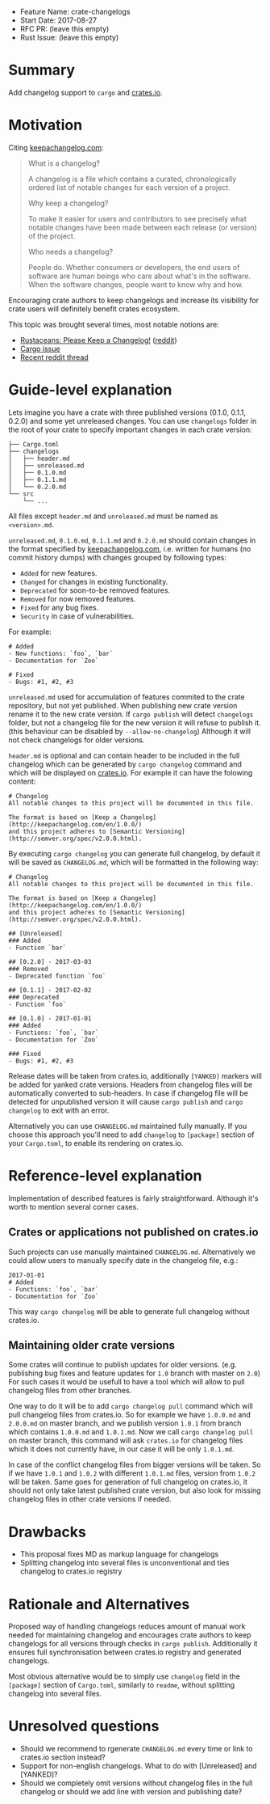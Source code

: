 - Feature Name: crate-changelogs
- Start Date: 2017-08-27
- RFC PR: (leave this empty)
- Rust Issue: (leave this empty)

# Summary
[summary]: #summary

Add changelog support to `cargo` and [crates.io](https://crates.io/).

# Motivation
[motivation]: #motivation

Citing [keepachangelog.com](http://keepachangelog.com):

> What is a changelog?
> 
>  A changelog is a file which contains a curated, chronologically ordered list of notable changes for each version of a project.
>
> Why keep a changelog? 
>
> To make it easier for users and contributors to see precisely what notable changes have been made between each release (or version) of the project.
>
> Who needs a changelog? 
>
> People do. Whether consumers or developers, the end users of software are
> human beings who care about what's in the software. When the software changes,
> people want to know why and how. 

Encouraging crate authors to keep changelogs and increase its visibility for
crate users will definitely benefit crates ecosystem.

This topic was brought several times, most notable notions are:

- [Rustaceans: Please Keep a Changelog!](https://blog.dbrgn.ch/2015/12/1/rust-crates-keep-a-changelog/) ([reddit](https://www.reddit.com/r/rust/comments/3v1ndl/))
- [Cargo issue](https://github.com/rust-lang/cargo/issues/2188)
- [Recent reddit thread](https://www.reddit.com/r/rust/comments/6vvhjh/)

# Guide-level explanation
[guide-level-explanation]: #guide-level-explanation

Lets imagine you have a crate with three published versions (0.1.0, 0.1.1, 0.2.0)
and some yet unreleased changes. You can use `changelogs` folder in the root of
your crate to specify important changes in each crate version:
```
├── Cargo.toml
├── changelogs
│   ├── header.md
│   ├── unreleased.md
│   ├── 0.1.0.md
│   ├── 0.1.1.md
│   └── 0.2.0.md
└── src
    └── ...
```

All files except `header.md` and `unreleased.md` must be named as `<version>.md`.

`unreleased.md`, `0.1.0.md`, `0.1.1.md` and `0.2.0.md` should contain changes
in the format specified by [keepachangelog.com](http://keepachangelog.com),
i.e. written for humans (no commit history dumps) with changes grouped by
following types:

- `Added` for new features.
- `Changed` for changes in existing functionality.
- `Deprecated` for soon-to-be removed features.
- `Removed` for now removed features.
- `Fixed` for any bug fixes.
- `Security` in case of vulnerabilities.

For example:

```
# Added
- New functions: `foo`, `bar`
- Documentation for `Zoo`

# Fixed
- Bugs: #1, #2, #3
```

`unreleased.md` used for accumulation of features commited to the crate
repository, but not yet published. When publishing new crate version rename it
to the new crate version. If `cargo publish` will detect `changelogs` folder,
but not a changelog file for the new version it will refuse to publish it.
(this behaviour can be disabled by `--allow-no-changelog`) Although it will not
check changelogs for older versions.

`header.md` is optional and can contain header to be included in the full
changelog which can be generated by `cargo changelog` command and which will
be displayed on [crates.io](https://crates.io/). For example it can have the
folowing content:
```
# Changelog
All notable changes to this project will be documented in this file.

The format is based on [Keep a Changelog](http://keepachangelog.com/en/1.0.0/)
and this project adheres to [Semantic Versioning](http://semver.org/spec/v2.0.0.html).

```

By executing `cargo changelog` you can generate full changelog, by default
it will be saved as `CHANGELOG.md`, which will be formatted in the following
way:
```
# Changelog
All notable changes to this project will be documented in this file.

The format is based on [Keep a Changelog](http://keepachangelog.com/en/1.0.0/)
and this project adheres to [Semantic Versioning](http://semver.org/spec/v2.0.0.html).

## [Unreleased]
### Added
- Function `bar`

## [0.2.0] - 2017-03-03
### Removed
- Deprecated function `foo`

## [0.1.1] - 2017-02-02
### Deprecated
- Function `foo`

## [0.1.0] - 2017-01-01
### Added
- Functions: `foo`, `bar`
- Documentation for `Zoo`

### Fixed
- Bugs: #1, #2, #3
```

Release dates will be taken from crates.io, additionally `[YANKED]` markers will
be added for yanked crate versions. Headers from changelog files will be
automatically converted to sub-headers. In case if changelog file will be
detected for unpublished version it will cause `cargo publish` and
`cargo changelog` to exit with an error.

Alternatively you can use `CHANGELOG.md` maintained fully manually. If you
choose this approach you'll need to add `changelog` to `[package]` section of
your `Cargo.toml`, to enable its rendering on crates.io.

# Reference-level explanation
[reference-level-explanation]: #reference-level-explanation

Implementation of described features is fairly straightforward. Although it's
worth to mention several corner cases.

## Crates or applications not published on crates.io

Such projects can use manually maintained `CHANGELOG.md`. Alternatively we could
allow users to manually specify date in the changelog file, e.g.:
```
2017-01-01
# Added
- Functions: `foo`, `bar`
- Documentation for `Zoo`
```

This way `cargo changelog` will be able to generate full changelog without
crates.io.

## Maintaining older crate versions

Some crates will continue to publish updates for older versions. (e.g.
publishing bug fixes and feature updates for `1.0` branch with master on `2.0`)
For such cases it would be usefull to have a tool which will allow to pull
changelog files from other branches.

One way to do it will be to add `cargo changelog pull` command which will
pull changelog files from crates.io. So for example we have `1.0.0.md`
and `2.0.0.md` on master branch, and we publish version `1.0.1` from branch
which contains `1.0.0.md` and `1.0.1.md`. Now we call `cargo changelog pull` on
master branch, this command will ask `crates.io` for changelog files which it
does not currently have, in our case it will be only `1.0.1.md`.

In case of the conflict changelog files from bigger versions will be taken.
So if we have `1.0.1` and `1.0.2` with different `1.0.1.md` files, version from
`1.0.2` will be taken. Same goes for generation of full changelog on crates.io,
it should not only take latest published crate version, but also look for
missing changelog files in other crate versions if needed.

# Drawbacks
[drawbacks]: #drawbacks

- This proposal fixes MD as markup language for changelogs
- Splitting changelog into several files is unconventional and ties changelog
to crates.io registry

# Rationale and Alternatives
[alternatives]: #alternatives

Proposed way of handling changelogs reduces amount of manual work needed for
maintaining changelog and encourages crate authors to keep changelogs for all
versions through checks in `cargo publish`. Additionally it ensures full
synchronisation between crates.io registry and generated changelogs.

Most obvious alternative would be to simply use `changelog` field in the
`[package]` section of `Cargo.toml`, similarly to `readme`, without splitting
changelog into several files.

# Unresolved questions
[unresolved]: #unresolved-questions

- Should we recommend to rgenerate `CHANGELOG.md` every time or link to crates.io
section instead?
- Support for non-english changelogs. What to do with [Unreleased] and
[YANKED]?
- Should we completely omit versions without changelog files in the full
changelog or should we add line with version and publishing date?
